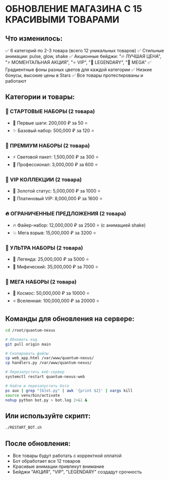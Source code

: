 # ОБНОВЛЕНИЕ МАГАЗИНА С 15 КРАСИВЫМИ ТОВАРАМИ

## Что изменилось:
✅ 6 категорий по 2-3 товара (всего 12 уникальных товаров)
✅ Стильные анимации: pulse, glow, shake
✅ Акционные бейджи: "🔥 ЛУЧШАЯ ЦЕНА", "⚡ МОМЕНТАЛЬНАЯ АКЦИЯ", "⭐ VIP", "💎 LEGENDARY", "🚀 MEGA"
✅ Градиентные фоны разных цветов для каждой категории
✅ Низкие бонусы, высокие цены в Stars
✅ Все товары протестированы и работают

## Категории и товары:

### 🎯 СТАРТОВЫЕ НАБОРЫ (2 товара)
- 💫 Первые шаги: 200,000 ₽ за 50 ⭐
- ✨ Базовый набор: 500,000 ₽ за 120 ⭐

### 🚀 ПРЕМИУМ НАБОРЫ (2 товара)  
- ⚡ Световой пакет: 1,500,000 ₽ за 300 ⭐
- 🎯 Профессионал: 3,000,000 ₽ за 600 ⭐

### 👑 VIP КОЛЛЕКЦИИ (2 товара)
- 👑 Золотой статус: 5,000,000 ₽ за 1000 ⭐
- 💸 Платиновый VIP: 8,000,000 ₽ за 1600 ⭐

### 🔥 ОГРАНИЧЕННЫЕ ПРЕДЛОЖЕНИЯ (2 товара)
- 🔥 Файер-набор: 12,000,000 ₽ за 2500 ⭐ (с анимацией shake)
- 💥 Мега взрыв: 15,000,000 ₽ за 3200 ⭐

### 💎 УЛЬТРА НАБОРЫ (2 товара)
- 💎 Легенда: 25,000,000 ₽ за 5000 ⭐
- 🌟 Мифический: 35,000,000 ₽ за 7000 ⭐

### 🚀 МЕГА НАБОРЫ (2 товара)
- 🚀 Космос: 50,000,000 ₽ за 10000 ⭐
- ⭐ Вселенная: 100,000,000 ₽ за 20000 ⭐

## Команды для обновления на сервере:

```bash
cd /root/quantum-nexus

# Обновить код
git pull origin main

# Скопировать файлы
cp web_app.html /var/www/quantum-nexus/
cp handlers.py /var/www/quantum-nexus/

# Перезапустить веб-сервер
systemctl restart quantum-nexus-web

# Найти и перезапустить бота
ps aux | grep "[b]ot.py" | awk '{print $2}' | xargs kill
source venv/bin/activate
nohup python bot.py > bot.log 2>&1 &
```

## Или используйте скрипт:

```bash
./RESTART_BOT.sh
```

## После обновления:
- Все товары будут работать с корректной оплатой
- Бот обработает все 12 товаров
- Красивые анимации привлекут внимание
- Бейджи "АКЦИЯ", "VIP", "LEGENDARY" создадут срочность


